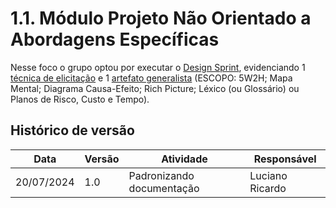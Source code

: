 # 1.1. Módulo Projeto Não Orientado a Abordagens Específicas

Nesse foco o grupo optou por executar o [Design Sprint](/docs/Base/1.4.DesignSprint.md), evidenciando 1 [técnica de elicitação](/docs/Base/1.4.1.Mapear.md) e 1 [artefato generalista](/docs/Base/1.4.2.Idealizar.md) (ESCOPO: 5W2H; Mapa Mental; Diagrama Causa-Efeito; Rich Picture; Léxico (ou Glossário) ou Planos de Risco, Custo e Tempo).


## Histórico de versão

| Data       | Versão | Atividade                 | Responsável     |
| ---------- | ------ | ------------------------- | --------------- |
| 20/07/2024 | 1.0    | Padronizando documentação | Luciano Ricardo |
